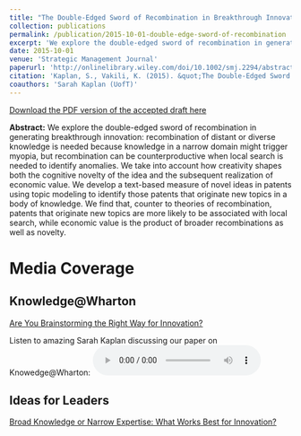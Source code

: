 ```yaml
---
title: "The Double-Edged Sword of Recombination in Breakthrough Innovation"
collection: publications
permalink: /publication/2015-10-01-double-edge-sword-of-recombination
excerpt: 'We explore the double-edged sword of recombination in generating breakthrough innovation: recombination of distant or diverse knowledge is needed because knowledge in a narrow domain might trigger myopia, but recombination can be counterproductive when local search is needed to identify anomalies. We take into account how creativity shapes both the cognitive novelty of the idea and the subsequent realization of economic value. We develop a text-based measure of novel ideas in patents using topic modeling to identify those patents that originate new topics in a body of knowledge. We find that...'
date: 2015-10-01
venue: 'Strategic Management Journal'
paperurl: 'http://onlinelibrary.wiley.com/doi/10.1002/smj.2294/abstract'
citation: 'Kaplan, S., Vakili, K. (2015). &quot;The Double-Edged Sword of Recombination in Breakthrough Innovation.&quot; <i>Strategic Management Journal</i>. 36(10): 1435-1457.'
coauthors: 'Sarah Kaplan (UofT)'
---
```

[Download the PDF version of the accepted draft here](http://academicpages.github.io/files/paper1.pdf)

<b>Abstract:</b> We explore the double-edged sword of recombination in generating breakthrough innovation: recombination of distant or diverse knowledge is needed because knowledge in a narrow domain might trigger myopia, but recombination can be counterproductive when local search is needed to identify anomalies. We take into account how creativity shapes both the cognitive novelty of the idea and the subsequent realization of economic value. We develop a text-based measure of novel ideas in patents using topic modeling to identify those patents that originate new topics in a body of knowledge. We find that, counter to theories of recombination, patents that originate new topics are more likely to be associated with local search, while economic value is the product of broader recombinations as well as novelty.

Media Coverage
=====

Knowledge@Wharton 
------
[Are You Brainstorming the Right Way for Innovation?](http://knowledge.wharton.upenn.edu/article/brainstorming-right-way-innovation/)

Listen to amazing Sarah Kaplan discussing our paper on Knowedge@Wharton: 
<audio controls>
  <source src="http://media.blubrry.com/kw/p/d1c25a6gwz7q5e.cloudfront.net/audio/151028_MackTalk_Kaplan_Innovation_Patents.mp3" type="audio/mpeg">
Your browser does not support the audio element.
</audio>

Ideas for Leaders
------
[Broad Knowledge or Narrow Expertise: What Works Best for Innovation?](https://www.ideasforleaders.com/ideas/broad-knowledge-or-narrow-expertise-what-works-best-for-innovation)
